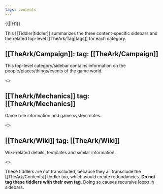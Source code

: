 ```yaml
---
tags: contents
---
```

{{||H1}}

This [[Tiddler|tiddler]] summarizes the three content-specific sidebars and the related top-level [[TheArk/Tag|tags]] for each category.

## [[TheArk/Campaign]]: tag: [[TheArk/Campaign]]
This top-level category/sidebar contains information on the people/places/things/events of the game world.

<div class="tc-table-of-contents">
    <<toc-selective-expandable "campaign">>
</div>

## [[TheArk/Mechanics]] tag: [[TheArk/Mechanics]]
Game rule information and game system notes.

<div class="tc-table-of-contents">
    <<toc-selective-expandable "mechanics">>
</div>

## [[TheArk/Wiki]] tag: [[TheArk/Wiki]]
Wiki-related details, templates and similar information.

<div class="tc-table-of-contents">
    <<toc-selective-expandable "wiki">>
</div>

These tiddlers are not transcluded, because they all transclude the [[TheArk/Contents]] tiddler too, which would create redundancies. **Do not tag these tiddlers with their own tag**. Doing so causes recursive loops in sidebars.